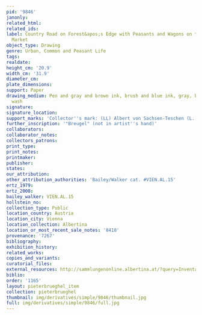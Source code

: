 ```yaml
---
pid: '9846'
janonly: 
related_html: 
related_ids: 
label: Country Road on Forest&apos;s Edge with Peasants and Wagons on the Way to the
  Market
object_type: Drawing
genre: Urban, Common and Peasant Life
tags: 
realdate: 
height_cm: '20.9'
width_cm: '31.9'
diameter_cm: 
plate_dimensions: 
support: Paper
drawing_medium: Pen and gray and brown ink, brush and blue ink, gray, blue and brown
  wash
signature: 
signature_location: 
support_marks: 'Collector''s mark: (LL) Albert von Sachsen-Teschen (L. 174)'
further_inscription: '"Breugel" (not in artist''s hand)'
collaborators: 
collaborator_notes: 
collectors_patrons: 
print_type: 
print_notes: 
printmaker: 
publisher: 
states: 
our_attribution: 
other_attribution_authorities: 'Bailey/Walker cat. #VIEN.AL.15'
ertz_1979: 
ertz_2008: 
bailey_walker: VIEN.AL.15
hollstein_no: 
collection_type: Public
location_country: Austria
location_city: Vienna
location_collection: Albertina
location_or_most_recent_sale_notes: '8418'
provenance: '7267'
bibliography: 
exhibition_history: 
related_works: 
copies_and_variants: 
curatorial_files: 
external_resources: http://sammlungenonline.albertina.at/?query=Inventarnummer%3D%5B8418%5D&showtype=record
biblio: 
order: '1165'
layout: pieterbrueghel_item
collection: pieterbrueghel
thumbnail: img/derivatives/simple/9846/thumbnail.jpg
full: img/derivatives/simple/9846/full.jpg
---
```

